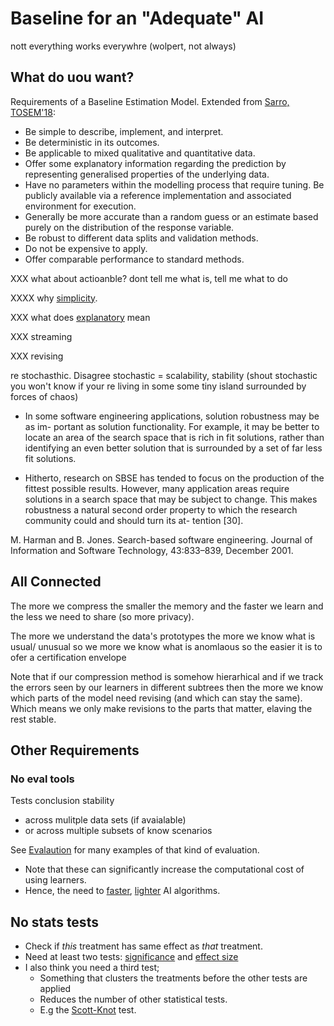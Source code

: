 # Baseline for an "Adequate" AI

nott everything works everywhre (wolpert, not always)


## What do uou want?

Requirements of a Baseline Estimation Model. Extended from [Sarro, TOSEM'18](http://www0.cs.ucl.ac.uk/staff/F.Sarro/resource/papers/SarroTOSEM18.pdf):

- Be simple to describe, implement, and interpret.
- Be deterministic in its outcomes.
- Be applicable to mixed qualitative and quantitative data.
- Offer some explanatory information regarding the prediction
  by representing generalised properties of the underlying data.
- Have no parameters within the modelling process that require tuning. Be publicly available via a reference implementation and associated environment for execution.
- Generally be more accurate than a random guess or an estimate based purely on the distribution of the response variable.
- Be robust to different data splits and validation methods.
- Do not be expensive to apply.
-  Offer comparable performance to standard methods.

XXX what about actioanble? dont tell me what is, tell me what to do

XXXX why [simplicity](simplicity.md).


XXX what does [explanatory](explaination.md) mean

XXX streaming

XXX revising

re stochasthic. Disagree
stochastic = scalability, stability (shout stochastic you won't know
if your re living in some some tiny  island surrounded by forces of
chaos)

- In some software engineering applications, solution robustness may
be as im- portant as solution functionality. For example, it may be
better to locate an area of the search space that is rich in fit
solutions, rather than identifying an even better solution that is
surrounded by a set of far less fit solutions.

- Hitherto, research on SBSE has tended to focus on the production of
the fittest possible results. However, many application areas require
solutions in a search space that may be subject to change. This makes
robustness a natural second order property to which the research
community could and should turn its at- tention [30].

M. Harman and B. Jones. Search-based software engineering. Journal of
Information and Software Technology, 43:833–839, December 2001.

## All Connected

The more we compress the smaller the memory and the faster we learn and the less we need to share (so
more privacy).

The more we understand the data's prototypes the more we know what is usual/
unusual so we more we know what is anomlaous so the easier it is to ofer a
certification envelope

Note that if our compression method is somehow hierarhical and if we track the
errors seen by our learners in different subtrees then the more we know which
parts of the model need revising (and which can stay the same). Which means we
only make revisions to the parts that matter, elaving the rest stable.


## Other Requirements

### No eval tools 

Tests conclusion stability

- across mulitple data sets (if
  avaialable) 
- or across multiple subsets of know scenarios

See [Evalaution](eval) for many examples of that kind of evaluation.

- Note that these can significantly increase the computational cost of using learners. 
- Hence, the need to [faster](faster), [lighter](lighter) AI algorithms. 

## No stats tests

- Check if _this_ treatment has
   same effect as _that_ treatment.
- Need at least two tests: 
         [significance](../gloss/significance)  and [effect size](../gloss/effectsize)
- I also think you need a third test;
    - Something
       that clusters the treatments before the other
       tests are applied 
    - Reduces
      the number of other statistical tests. 
   - E.g
       the [Scott-Knot](../gloss/sk.md) test.

